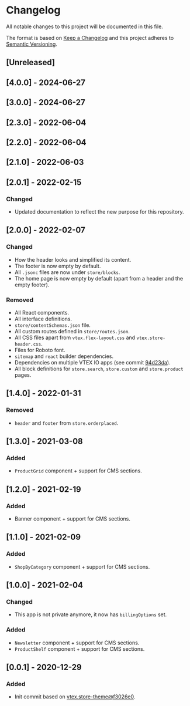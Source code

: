 # Changelog

All notable changes to this project will be documented in this file.

The format is based on [Keep a Changelog](http://keepachangelog.com/en/1.0.0/)
and this project adheres to [Semantic Versioning](http://semver.org/spec/v2.0.0.html).

## [Unreleased]

## [4.0.0] - 2024-06-27

## [3.0.0] - 2024-06-27

## [2.3.0] - 2022-06-04

## [2.2.0] - 2022-06-04

## [2.1.0] - 2022-06-03

## [2.0.1] - 2022-02-15
### Changed
- Updated documentation to reflect the new purpose for this repository.

## [2.0.0] - 2022-02-07
### Changed
- How the header looks and simplified its content.
- The footer is now empty by default.
- All `.jsonc` files are now under `store/blocks`.
- The home page is now empty by default (apart from a header and the empty footer).

### Removed
- All React components.
- All interface definitions.
- `store/contentSchemas.json` file.
- All custom routes defined in `store/routes.json`.
- All CSS files apart from `vtex.flex-layout.css` and `vtex.store-header.css`.
- Files for Roboto font.
- `sitemap` and `react` builder dependencies.
- Dependencies on multiple VTEX IO apps (see commit [94d23da](https://github.com/vtex/storeframework.store-theme/commit/94d23dab38c452760a6a91a4250095170deb4e2a)).
- All block definitions for `store.search`, `store.custom` and `store.product` pages.

## [1.4.0] - 2022-01-31
### Removed
- `header` and `footer` from `store.orderplaced`.

## [1.3.0] - 2021-03-08
### Added
- `ProductGrid` component + support for CMS sections.

## [1.2.0] - 2021-02-19
### Added
- Banner component + support for CMS sections.

## [1.1.0] - 2021-02-09
### Added
- `ShopByCategory` component + support for CMS sections.

## [1.0.0] - 2021-02-04
### Changed
- This app is not private anymore, it now has `billingOptions` set.

### Added
- `Newsletter` component + support for CMS sections.
- `ProductShelf` component + support for CMS sections.

## [0.0.1] - 2020-12-29

### Added
- Init commit based on [vtex.store-theme@f3026e0](https://github.com/vtex-apps/store-theme/tree/f3026e04801e755ba8656941338c9d54f148bf30).
